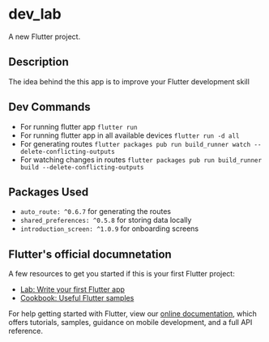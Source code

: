 # dev_lab

A new Flutter project.

## Description

The idea behind the this app is to improve your Flutter development skill

## Dev Commands

- For running flutter app  `flutter run` 
- For running flutter app in all available devices `flutter run -d all`
- For generating routes `flutter packages pub run build_runner watch --delete-conflicting-outputs`
- For watching changes in routes `flutter packages pub run build_runner build --delete-conflicting-outputs`

## Packages Used
 - `auto_route: ^0.6.7` for generating the routes
 - `shared_preferences: ^0.5.8` for storing data locally
 - `introduction_screen: ^1.0.9` for onboarding screens

## Flutter's official documnetation

A few resources to get you started if this is your first Flutter project:

- [Lab: Write your first Flutter app](https://flutter.dev/docs/get-started/codelab)
- [Cookbook: Useful Flutter samples](https://flutter.dev/docs/cookbook)

For help getting started with Flutter, view our
[online documentation](https://flutter.dev/docs), which offers tutorials,
samples, guidance on mobile development, and a full API reference.
